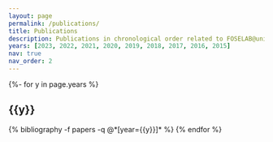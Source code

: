 ```yaml
---
layout: page
permalink: /publications/
title: Publications
description: Publications in chronological order related to FOSELAB@unibg projects
years: [2023, 2022, 2021, 2020, 2019, 2018, 2017, 2016, 2015]
nav: true
nav_order: 2
---
```

<!-- _pages/publications.md -->
<div class="publications">

{%- for y in page.years %}
  <h2 class="year">{{y}}</h2>
  {% bibliography -f papers -q @*[year={{y}}]* %}
{% endfor %}

</div>
